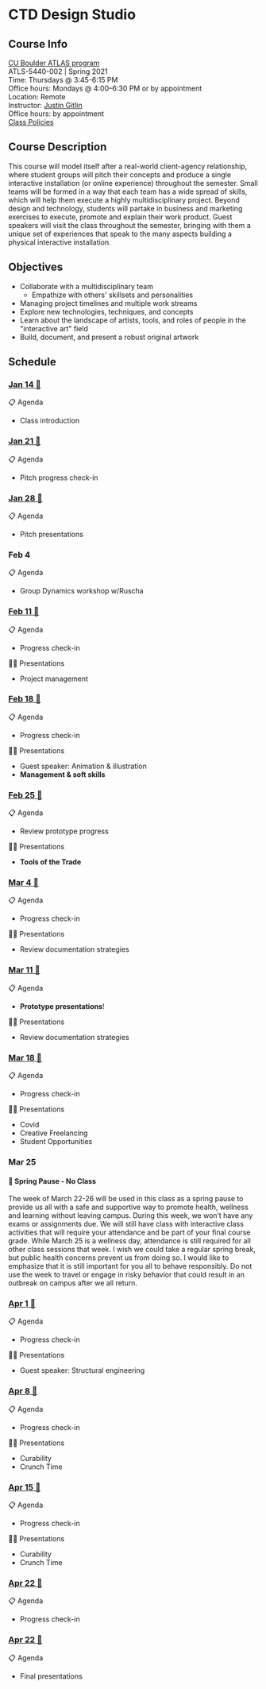 # CTD Design Studio

## Course Info

[CU Boulder ATLAS program](https://www.colorado.edu/atlas/academics/graduate/ms-technology-media-society) <br>
ATLS-5440-002 | Spring 2021 <br>
Time: Thursdays @ 3:45-6:15 PM <br>
Office hours: Mondays @ 4:00–6:30 PM or by appointment <br>
Location: Remote <br>
Instructor: [Justin Gitlin](https://cacheflowe.com) <br>
Office hours: by appointment <br>
[Class Policies](./docs/policies.md)

## Course Description

This course will model itself after a real-world client-agency relationship, where student groups will pitch their concepts and produce a single interactive installation (or online experience) throughout the semester. Small teams will be formed in a way that each team has a wide spread of skills, which will help them execute a highly multidisciplinary project. Beyond design and technology, students will partake in business and marketing exercises to execute, promote and explain their work product. Guest speakers will visit the class throughout the semester, bringing with them a unique set of experiences that speak to the many aspects building a physical interactive installation.

## Objectives

* Collaborate with a multidisciplinary team
  * Empathize with others' skillsets and personalities
* Managing project timelines and multiple work streams
* Explore new technologies, techniques, and concepts
* Learn about the landscape of artists, tools, and roles of people in the "interactive art" field
* Build, document, and present a robust original artwork

## Schedule

### [Jan 14 🔗](./classes/2021-01-14-jan-14.md)

📋 Agenda

* Class introduction

### [Jan 21 🔗](./classes/2021-01-21-jan-21.md)

📋 Agenda

* Pitch progress check-in

### [Jan 28 🔗](./classes/2021-01-28-jan-28.md)

📋 Agenda

* Pitch presentations

### Feb 4

📋 Agenda

* Group Dynamics workshop w/Ruscha

### [Feb 11 🔗](./classes/2021-02-11-feb-11.md)

📋 Agenda

- Progress check-in

👨‍🏫 Presentations

* Project management

### [Feb 18 🔗](./classes/2021-02-18-feb-18.md)

📋 Agenda

- Progress check-in

👨‍🏫 Presentations

* Guest speaker: Animation & illustration
* **Management & soft skills**

### [Feb 25 🔗](./classes/2021-02-25-feb-25.md)

📋 Agenda

- Review prototype progress

👨‍🏫 Presentations

- **Tools of the Trade**

### [Mar 4 🔗](./classes/2021-03-04-mar-04.md)

📋 Agenda

- Progress check-in

👨‍🏫 Presentations

- Review documentation strategies

### [Mar 11 🔗](./classes/2021-03-11-mar-11.md)

📋 Agenda

- **Prototype presentations**!

👨‍🏫 Presentations

- Review documentation strategies

### [Mar 18 🔗](./classes/2021-03-18-mar-18.md)

📋 Agenda

- Progress check-in

👨‍🏫 Presentations

- Covid
- Creative Freelancing
- Student Opportunities

### Mar 25

#### 🙅 Spring Pause - No Class

The week of March 22-26 will be used in this class as a spring pause to provide us all with a safe and supportive way to promote health, wellness and learning without leaving campus. During this week, we won’t have any exams or assignments due. We will still have class with interactive class activities that will require your attendance and be part of your final course grade. While March 25 is a wellness day, attendance is still required for all other class sessions that week. I wish we could take a regular spring break, but public health concerns prevent us from doing so. I would like to emphasize that it is still important for you all to behave responsibly. Do not use the week to travel or engage in risky behavior that could result in an outbreak on campus after we all return.

### [Apr 1 🔗](./classes/2021-04-01-apr-01.md)

📋 Agenda

- Progress check-in

👨‍🏫 Presentations

- Guest speaker: Structural engineering

### [Apr 8 🔗](./classes/2021-04-08-apr-08.md)

📋 Agenda

- Progress check-in

👨‍🏫 Presentations

- Curability
- Crunch Time

### [Apr 15 🔗](./classes/2021-04-15-apr-15.md)

📋 Agenda

- Progress check-in

👨‍🏫 Presentations

- Curability
- Crunch Time

### [Apr 22 🔗](./classes/2021-04-22-apr-22.md)

📋 Agenda

- Progress check-in

### [Apr 22 🔗](./classes/2021-04-29-apr-29.md)

📋 Agenda

- Final presentations
